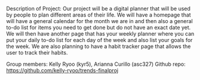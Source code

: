 Description of Project: 
Our project will be a digital planner that will be used by people to plan different areas of their life. We will have a homepage that will have a general calendar for the month we are in and then also a general to-do list for items you need to get done but do not have an exact date yet. We will then have another page that has your weekly planner where you can put your daily to-do list for each day of the week and also list your goals for the week. We are also planning to have a habit tracker page that allows the user to track their habits.

Group members: Kelly Ryoo (kyr5), Arianna Curillo (asc327)
Github repo: https://github.com/kelly-ryoo/trends-finalproj